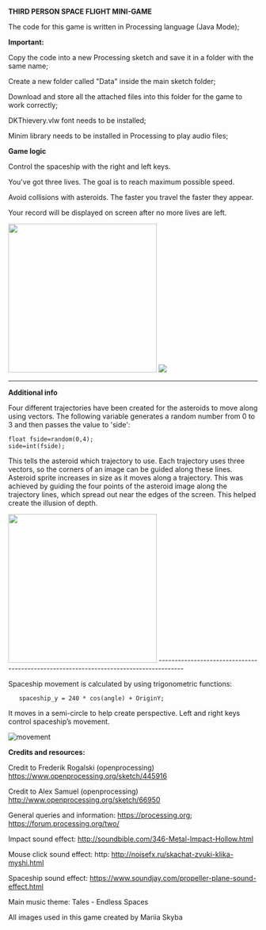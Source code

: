 <b>THIRD PERSON SPACE FLIGHT MINI-GAME</b>

The code for this game is written in Processing language (Java Mode);

<b>Important:</b>

Copy the code into a new Processing sketch and save it in a folder with the same name;

Create a new folder called "Data" inside the main sketch folder;

Download and store all the attached files into this folder for the game to work correctly;

DKThievery.vlw font needs to be installed;

Minim library needs to be installed in Processing to play audio files;

<b>Game logic</b>

Control the spaceship with the right and left keys.

You've got three lives. The goal is to reach maximum possible speed.

Avoid collisions with asteroids. The faster you travel the faster they appear.


Your record will be displayed on screen after no more lives are left.

<img src= "https://github.com/cmulation/Space-flight-mini-game/blob/master/Capture1.JPG" width="300" height="300"/>
<img src= "https://github.com/cmulation/Space-flight-mini-game/blob/master/Capture2.JPG" />

--------------------------------------------------------------------------------------
<b>Additional info</b>

Four different trajectories have been created for the asteroids to move along using vectors. 
The following variable generates a random number from 0 to 3 and then passes the value to 'side':
```
float fside=random(0,4);
side=int(fside);
```
This tells the asteroid which trajectory to use. Each trajectory uses three vectors, so the corners of an image can be guided along these lines. Asteroid sprite increases in size as it moves along a trajectory. This was achieved by guiding the four points of the asteroid image along the trajectory lines, which spread out near the edges of the screen. This helped create the illusion of depth.

<img src= "https://github.com/cmulation/Space-flight-mini-game/blob/master/vectors.png" width="300" height="300"/>
--------------------------------------------------------------------------------------

Spaceship movement is calculated by using trigonometric functions:

```spaceship_x = 220 * sin(angle) + OriginX;
   spaceship_y = 240 * cos(angle) + OriginY;
```

It moves in a semi-circle to help create perspective. Left and right keys control
spaceship’s movement.

![movement](https://github.com/cmulation/Space-flight-mini-game/blob/master/movement.png)

<b>Credits and resources:</b>

Credit to Frederik Rogalski (openprocessing) https://www.openprocessing.org/sketch/445916

Credit to Alex Samuel (openprocessing) http://www.openprocessing.org/sketch/66950

General queries and information: https://processing.org; https://forum.processing.org/two/

Impact sound effect: http://soundbible.com/346-Metal-Impact-Hollow.html

Mouse click sound effect: http: http://noisefx.ru/skachat-zvuki-klika-myshi.html

Spaceship sound effect: https://www.soundjay.com/propeller-plane-sound-effect.html

Main music theme: Tales - Endless Spaces

All images used in this game created by Mariia Skyba
